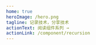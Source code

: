 ```yaml
---
home: true
heroImage: /hero.png
tagline: 记录技术，分享技术
actionText: 阅读组件系列 →
actionLink: /component/recursion
---
```

